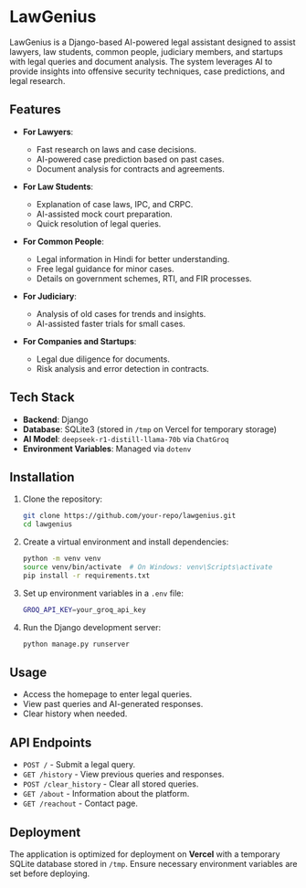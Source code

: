 # LawGenius

LawGenius is a Django-based AI-powered legal assistant designed to assist lawyers, law students, common people, judiciary members, and startups with legal queries and document analysis. The system leverages AI to provide insights into offensive security techniques, case predictions, and legal research.

## Features
- **For Lawyers**:
  - Fast research on laws and case decisions.
  - AI-powered case prediction based on past cases.
  - Document analysis for contracts and agreements.

- **For Law Students**:
  - Explanation of case laws, IPC, and CRPC.
  - AI-assisted mock court preparation.
  - Quick resolution of legal queries.

- **For Common People**:
  - Legal information in Hindi for better understanding.
  - Free legal guidance for minor cases.
  - Details on government schemes, RTI, and FIR processes.

- **For Judiciary**:
  - Analysis of old cases for trends and insights.
  - AI-assisted faster trials for small cases.

- **For Companies and Startups**:
  - Legal due diligence for documents.
  - Risk analysis and error detection in contracts.

## Tech Stack
- **Backend**: Django
- **Database**: SQLite3 (stored in `/tmp` on Vercel for temporary storage)
- **AI Model**: `deepseek-r1-distill-llama-70b` via `ChatGroq`
- **Environment Variables**: Managed via `dotenv`

## Installation
1. Clone the repository:
   ```sh
   git clone https://github.com/your-repo/lawgenius.git
   cd lawgenius
   ```
2. Create a virtual environment and install dependencies:
   ```sh
   python -m venv venv
   source venv/bin/activate  # On Windows: venv\Scripts\activate
   pip install -r requirements.txt
   ```
3. Set up environment variables in a `.env` file:
   ```sh
   GROQ_API_KEY=your_groq_api_key
   ```
4. Run the Django development server:
   ```sh
   python manage.py runserver
   ```

## Usage
- Access the homepage to enter legal queries.
- View past queries and AI-generated responses.
- Clear history when needed.

## API Endpoints
- `POST /` - Submit a legal query.
- `GET /history` - View previous queries and responses.
- `POST /clear_history` - Clear all stored queries.
- `GET /about` - Information about the platform.
- `GET /reachout` - Contact page.

## Deployment
The application is optimized for deployment on **Vercel** with a temporary SQLite database stored in `/tmp`. Ensure necessary environment variables are set before deploying.



